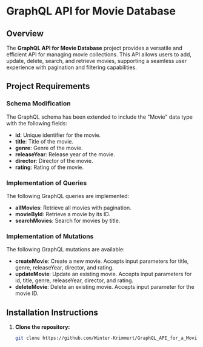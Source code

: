 # GraphQL API for Movie Database

## Overview

The **GraphQL API for Movie Database** project provides a versatile and efficient API for managing movie collections. This API allows users to add, update, delete, search, and retrieve movies, supporting a seamless user experience with pagination and filtering capabilities.

## Project Requirements

### Schema Modification

The GraphQL schema has been extended to include the "Movie" data type with the following fields:
- **id**: Unique identifier for the movie.
- **title**: Title of the movie.
- **genre**: Genre of the movie.
- **releaseYear**: Release year of the movie.
- **director**: Director of the movie.
- **rating**: Rating of the movie.

### Implementation of Queries

The following GraphQL queries are implemented:
- **allMovies**: Retrieve all movies with pagination.
- **movieById**: Retrieve a movie by its ID.
- **searchMovies**: Search for movies by title.

### Implementation of Mutations

The following GraphQL mutations are available:
- **createMovie**: Create a new movie. Accepts input parameters for title, genre, releaseYear, director, and rating.
- **updateMovie**: Update an existing movie. Accepts input parameters for id, title, genre, releaseYear, director, and rating.
- **deleteMovie**: Delete an existing movie. Accepts input parameter for the movie ID.

## Installation Instructions

1. **Clone the repository:**
   ```bash
   git clone https://github.com/Winter-Krimmert/GraphQL_API_for_a_Movie_Database
